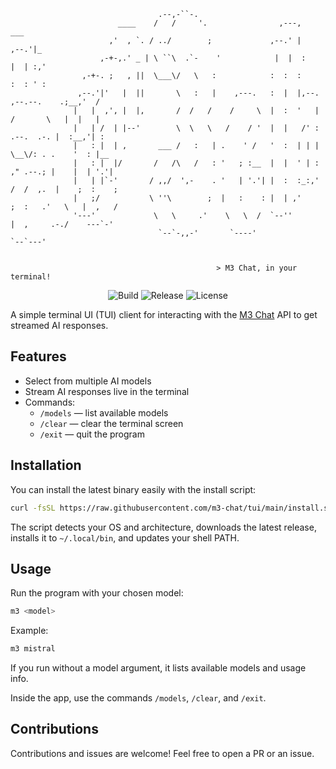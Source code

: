```                                                                                  
                                 .--,-``-.                                                      
                        ____    /   /     '.                ,---,                       ___     
                      ,'  , `. / ../        ;             ,--.' |                     ,--.'|_   
                    ,-+-,.' _ | \ ``\  .`-    '            |  |  :                     |  | :,'  
                ,-+-. ;   , ||  \___\/   \   :            :  :  :                     :  : ' :  
               ,--.'|'   |  ||       \   :   |    ,---.   :  |  |,--.    ,--.--.    .;__,'  /   
              |   |  ,', |  |,       /  /   /    /     \  |  :  '   |   /       \   |  |   |    
              |   | /  | |--'        \  \   \   /    / '  |  |   /' :  .--.  .-. |  :__,'| :    
              |   : |  | ,       ___ /   :   | .    ' /   '  :  | | |   \__\/: . .    '  : |__  
              |   : |  |/       /   /\   /   : '   ; :__  |  |  ' | :   ," .--.; |    |  | '.'| 
              |   | |`-'       / ,,/  ',-    . '   | '.'| |  :  :_:,'  /  /  ,.  |    ;  :    ; 
              |   ;/           \ ''\        ;  |   :    : |  | ,'     ;  :   .'   \   |  ,   /  
              '---'             \   \     .'    \   \  /  `--''       |  ,     .-./    ---`-'   
                                 `--`-,,-'       `----'                `--`---'                 
                                                                                  

                                              > M3 Chat, in your terminal!
```

<p align="center"><img src="https://github.com/m3-chat/tui/actions/workflows/release.yml/badge.svg" alt="Build">
<img src="https://img.shields.io/github/v/release/m3-chat/tui" alt="Release">
<img src="https://img.shields.io/github/license/m3-chat/tui" alt="License"></p>

A simple terminal UI (TUI) client for interacting with the [M3 Chat](https://github.com/m3-chat) API to get streamed AI responses.

## Features

- Select from multiple AI models
- Stream AI responses live in the terminal
- Commands:
  - `/models` — list available models
  - `/clear` — clear the terminal screen
  - `/exit` — quit the program

## Installation

You can install the latest binary easily with the install script:

```bash
curl -fsSL https://raw.githubusercontent.com/m3-chat/tui/main/install.sh | bash
```

The script detects your OS and architecture, downloads the latest release, installs it to `~/.local/bin`, and updates your shell PATH.

## Usage

Run the program with your chosen model:

```bash
m3 <model>
```

Example:

```bash
m3 mistral
```

If you run without a model argument, it lists available models and usage info.

Inside the app, use the commands `/models`, `/clear`, and `/exit`.


## Contributions

Contributions and issues are welcome! Feel free to open a PR or an issue.

